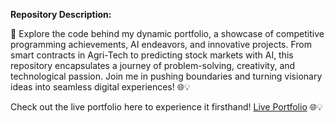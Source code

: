 **Repository Description:**

🚀 Explore the code behind my dynamic portfolio, a showcase of competitive programming achievements, AI endeavors, and innovative projects. From smart contracts in Agri-Tech to predicting stock markets with AI, this repository encapsulates a journey of problem-solving, creativity, and technological passion. Join me in pushing boundaries and turning visionary ideas into seamless digital experiences! 🌐💡

Check out the live portfolio here to experience it firsthand! [Live Portfolio](https://sbasimmehmood.netlify.app/) 🌐💡

